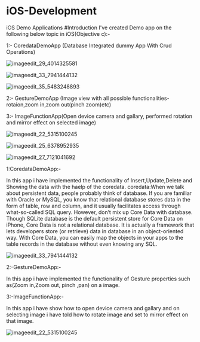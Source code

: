 # iOS-Development
iOS Demo Applications
#Introduction
I've created Demo app on the following below topic in iOS(Objective c):-

1:- CoredataDemoApp (Database Integrated dummy App With Crud Operations)

![imageedit_29_4014325581](https://cloud.githubusercontent.com/assets/24600522/21350842/ace5f020-c6df-11e6-80eb-119731dca3a1.png)

![imageedit_33_7941444132](https://cloud.githubusercontent.com/assets/24600522/21350852/b7fb2cdc-c6df-11e6-8caa-9971ce72df01.png)

![imageedit_35_5483248893](https://cloud.githubusercontent.com/assets/24600522/21350861/c24f6c84-c6df-11e6-97dd-ed600987804b.png)

2:- GestureDemoApp (Image view with all possible functionalities-rotaion,zoom in,zoom out(pinch zoom)etc)

3:- ImageFunctionApp(Open device camera and gallary, performed rotation and mirror effect on selected image)

![imageedit_22_5315100245](https://cloud.githubusercontent.com/assets/24600522/21350759/1d60dbb8-c6df-11e6-9c5d-06dba095cacf.png)

![imageedit_25_6378952935](https://cloud.githubusercontent.com/assets/24600522/21350771/32ac73f6-c6df-11e6-84ae-3e2402b1fb87.png)

![imageedit_27_7121041692](https://cloud.githubusercontent.com/assets/24600522/21350784/425669f6-c6df-11e6-980a-05e65f5ddf60.png)

1:CoredataDemoApp:-

In this app i have implemented the functionality of  Insert,Update,Delete and Showing the data with the haelp of the coredata.  coredata:When we talk about persistent data, people probably think of database. If you are familiar with Oracle or MySQL, you know that relational database stores data in the form of table, row and column, and it usually facilitates access through what-so-called SQL query. However, don’t mix up Core Data with database. Though SQLite database is the default persistent store for Core Data on iPhone, Core Data is not a relational database. It is actually a framework that lets developers store (or retrieve) data in database in an object-oriented way. With Core Data, you can easily map the objects in your apps to the table records in the database without even knowing any SQL.

![imageedit_33_7941444132](https://cloud.githubusercontent.com/assets/24600522/21350852/b7fb2cdc-c6df-11e6-8caa-9971ce72df01.png)

2:-GestureDemoApp:-

In this app i have implemented the functionality of Gesture properties such as(Zoom in,Zoom out, pinch ,pan) on a image.

3:-ImageFunctionApp:-

In this app i have show how to open device camera and gallary and on selecting image i have told how to rotate image and set to mirror effect on that image. 

![imageedit_22_5315100245](https://cloud.githubusercontent.com/assets/24600522/21350759/1d60dbb8-c6df-11e6-9c5d-06dba095cacf.png)


